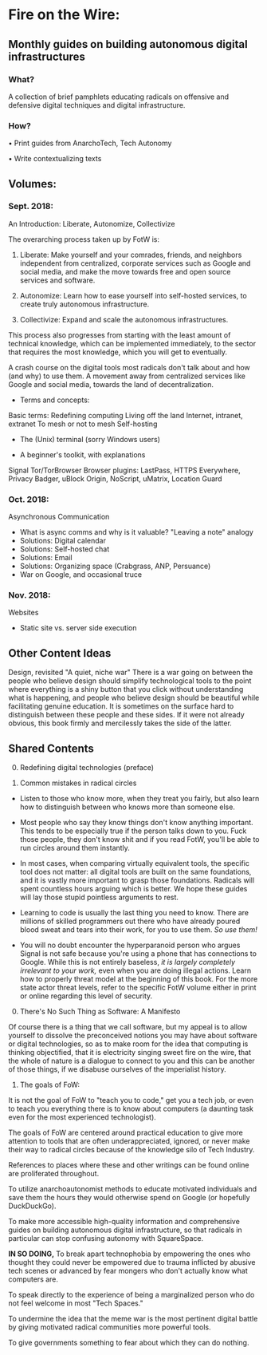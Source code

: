 # Fire on the Wire:
## Monthly guides on building autonomous digital infrastructures

### What?

A collection of brief pamphlets educating radicals on offensive and defensive digital techniques and digital infrastructure.

### How?

• Print guides from AnarchoTech, Tech Autonomy

• Write contextualizing texts

## Volumes:

### Sept. 2018:
An Introduction: Liberate, Autonomize, Collectivize

The overarching process taken up by FotW is:

 1.  Liberate:
Make yourself and your comrades, friends, and neighbors independent from centralized, corporate services such as Google and social media, and make the move towards free and open source services and software.

 1. Autonomize:
Learn how to ease yourself into self-hosted services, to create truly autonomous infrastructure.

 1. Collectivize:
Expand and scale the autonomous infrastructures.

This process also progresses from starting with the least amount of technical knowledge, which can be implemented immediately, to the sector that requires the most knowledge, which you will get to eventually.


A crash course on the digital tools most radicals don't talk about and how (and why) to use them.
A movement away from centralized services like Google and social media, towards the land of decentralization.

  - Terms and concepts:

Basic terms: 
Redefining computing
Living off the land
Internet, intranet, extranet
To mesh or not to mesh
Self-hosting

  - The (Unix) terminal (sorry Windows users)

  - A beginner's toolkit, with explanations

Signal
Tor/TorBrowser
Browser plugins: LastPass, HTTPS Everywhere, Privacy Badger, uBlock Origin, NoScript, uMatrix, Location Guard

### Oct. 2018:
Asynchronous Communication

  - What is async comms and why is it valuable?
"Leaving a note" analogy
  - Solutions: Digital calendar
  - Solutions: Self-hosted chat
  - Solutions: Email
  - Solutions: Organizing space (Crabgrass, ANP, Persuance)
  - War on Google, and occasional truce
 
### Nov. 2018:
Websites

  - Static site vs. server side execution


## Other Content Ideas

Design, revisited
"A quiet, niche war"
There is a war going on between the people who believe design should simplify technological tools to the point where everything is a shiny button that you click without understanding what is happening, and people who believe design should be beautiful while facilitating genuine education. It is sometimes on the surface hard to distinguish between these people and these sides. If it were not already obvious, this book firmly and mercilessly takes the side of the latter.

## Shared Contents

 0.  Redefining digital technologies (preface)

 0.  Common mistakes in radical circles

  - Listen to those who know more, when they treat you fairly, but also learn how to distinguish between who knows more than someone else.

  - Most people who say they know things don't know anything important. This tends to be especially true if the person talks down to you. Fuck those people, they don't know shit and if you read FotW, you'll be able to run circles around them instantly.

  - In most cases, when comparing virtually equivalent tools, the specific tool does not matter: all digital tools are built on the same foundations, and it is vastly more important to grasp those foundations. Radicals will spent countless hours arguing which is better. We hope these guides will lay those stupid pointless arguments to rest.

  - Learning to code is usually the last thing you need to know. There are millions of skilled programmers out there who have already poured blood sweat and tears into their work, for you to use them. *So use them!*

  - You will no doubt encounter the hyperparanoid person who argues Signal is not safe because you're using a phone that has connections to Google. While this is not entirely baseless, *it is largely completely irrelevant to your work,* even when you are doing illegal actions. Learn how to properly threat model at the beginning of this book. For the more state actor threat levels, refer to the specific FotW volume either in print or online regarding this level of security.

 0.  There's No Such Thing as Software: A Manifesto

Of course there is a thing that we call software, but my appeal is to allow yourself to dissolve the preconceived notions you may have about software or digital technologies, so as to make room for the idea that computing is thinking objectified, that it is electricity singing sweet fire on the wire, that the whole of nature is a dialogue to connect to you and this can be another of those things, if we disabuse ourselves of the imperialist history.


1. The goals of FoW:

It is not the goal of FoW to "teach you to code," get you a tech job, or even to teach you everything there is to know about computers (a daunting task even for the most experienced technologist).

The goals of FoW are centered around practical education to give more attention to tools that are often underappreciated, ignored, or never make their way to radical circles because of the knowledge silo of Tech Industry.

References to places where these and other writings can be found online are proliferated throughout.

To utilize anarchoautonomist methods to educate motivated individuals and save them the hours they would otherwise spend on Google (or hopefully DuckDuckGo).

To make more accessible high-quality information and comprehensive guides on building autonomous digital infrastructure, so that radicals in particular can stop confusing autonomy with SquareSpace.

**IN SO DOING,**
To break apart technophobia by empowering the ones who thought they could never be empowered due to trauma inflicted by abusive tech scenes or advanced by fear mongers who don't actually know what computers are.

To speak directly to the experience of being a marginalized person who do not feel welcome in most "Tech Spaces."

To undermine the idea that the meme war is the most pertinent digital battle by giving motivated radical communities more powerful tools.

To give governments something to fear about which they can do nothing.

